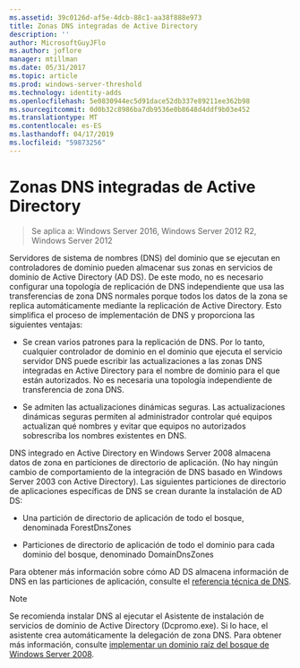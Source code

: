 ```yaml
---
ms.assetid: 39c0126d-af5e-4dcb-88c1-aa38f888e973
title: Zonas DNS integradas de Active Directory
description: ''
author: MicrosoftGuyJFlo
ms.author: joflore
manager: mtillman
ms.date: 05/31/2017
ms.topic: article
ms.prod: windows-server-threshold
ms.technology: identity-adds
ms.openlocfilehash: 5e0830944ec5d91dace52db337e89211ee362b98
ms.sourcegitcommit: 0d0b32c8986ba7db9536e0b8648d4ddf9b03e452
ms.translationtype: MT
ms.contentlocale: es-ES
ms.lasthandoff: 04/17/2019
ms.locfileid: "59873256"
---
```

# <a name="active-directory-integrated-dns-zones"></a>Zonas DNS integradas de Active Directory

>Se aplica a: Windows Server 2016, Windows Server 2012 R2, Windows Server 2012

Servidores de sistema de nombres (DNS) del dominio que se ejecutan en controladores de dominio pueden almacenar sus zonas en servicios de dominio de Active Directory (AD DS). De este modo, no es necesario configurar una topología de replicación de DNS independiente que usa las transferencias de zona DNS normales porque todos los datos de la zona se replica automáticamente mediante la replicación de Active Directory. Esto simplifica el proceso de implementación de DNS y proporciona las siguientes ventajas:  
  
-   Se crean varios patrones para la replicación de DNS. Por lo tanto, cualquier controlador de dominio en el dominio que ejecuta el servicio servidor DNS puede escribir las actualizaciones a las zonas DNS integradas en Active Directory para el nombre de dominio para el que están autorizados. No es necesaria una topología independiente de transferencia de zona DNS.  
  
-   Se admiten las actualizaciones dinámicas seguras. Las actualizaciones dinámicas seguras permiten al administrador controlar qué equipos actualizan qué nombres y evitar que equipos no autorizados sobrescriba los nombres existentes en DNS.  
  
DNS integrado en Active Directory en Windows Server 2008 almacena datos de zona en particiones de directorio de aplicación. (No hay ningún cambio de comportamiento de la integración de DNS basado en Windows Server 2003 con Active Directory). Las siguientes particiones de directorio de aplicaciones específicas de DNS se crean durante la instalación de AD DS:  
  
-   Una partición de directorio de aplicación de todo el bosque, denominada ForestDnsZones  
  
-   Particiones de directorio de aplicación de todo el dominio para cada dominio del bosque, denominado DomainDnsZones  
  
Para obtener más información sobre cómo AD DS almacena información de DNS en las particiones de aplicación, consulte el [referencia técnica de DNS](https://go.microsoft.com/fwlink/?LinkId=106636).  
  
> [!NOTE]  
> Se recomienda instalar DNS al ejecutar el Asistente de instalación de servicios de dominio de Active Directory (Dcpromo.exe). Si lo hace, el asistente crea automáticamente la delegación de zona DNS. Para obtener más información, consulte [implementar un dominio raíz del bosque de Windows Server 2008](https://technet.microsoft.com/library/cc731174.aspx).  
  


